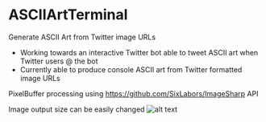 # ASCIIArtTerminal

Generate  ASCII Art from Twitter image URLs

- Working towards an interactive Twitter bot able to tweet ASCII art when Twitter users @ the bot
- Currently able to produce console ASCII art from Twitter formatted image URLs

PixelBuffer processing using https://github.com/SixLabors/ImageSharp API

Image output size can be easily changed
![alt text](https://i.imgur.com/gSZT0eL.png)
